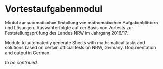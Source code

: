 # Vortestaufgabenmodul

Modul zur automatischen Erstellung von mathematischen Aufgabenblättern und Lösungen. Auswahl erfolgte auf der Basis von Vortests zur Feststellungsprüfung des Landes NRW im Jahrgang 2016/17.

Module to automatedly generate Sheets with mathematical tasks and solutions based on certain official tests on NRW, Germany. Documentation and output in German.

*to be continued*
